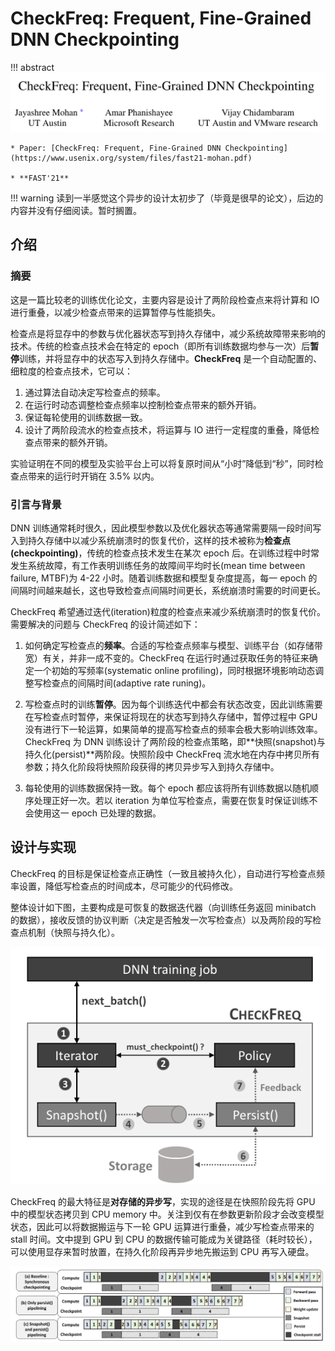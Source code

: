 # CheckFreq: Frequent, Fine-Grained DNN Checkpointing

!!! abstract
    ![](fig/author-list.png)

    * Paper: [CheckFreq: Frequent, Fine-Grained DNN Checkpointing](https://www.usenix.org/system/files/fast21-mohan.pdf)

    * **FAST'21**

!!! warning
    读到一半感觉这个异步的设计太初步了（毕竟是很早的论文），后边的内容并没有仔细阅读。暂时搁置。

## 介绍

### 摘要

这是一篇比较老的训练优化论文，主要内容是设计了两阶段检查点来将计算和 IO 进行重叠，以减少检查点带来的运算暂停与性能损失。

检查点是将显存中的参数与优化器状态写到持久存储中，减少系统故障带来影响的技术。传统的检查点技术会在特定的 epoch（即所有训练数据均参与一次）后**暂停**训练，并将显存中的状态写入到持久存储中。**CheckFreq** 是一个自动配置的、细粒度的检查点技术，它可以：

1. 通过算法自动决定写检查点的频率。
2. 在运行时动态调整检查点频率以控制检查点带来的额外开销。
3. 保证每轮使用的训练数据一致。
4. 设计了两阶段流水的检查点技术，将运算与 IO 进行一定程度的重叠，降低检查点带来的额外开销。

实验证明在不同的模型及实验平台上可以将复原时间从“小时”降低到“秒”，同时检查点带来的运行时开销在 3.5% 以内。

### 引言与背景

DNN 训练通常耗时很久，因此模型参数以及优化器状态等通常需要隔一段时间写入到持久存储中以减少系统崩溃时的恢复代价，这样的技术被称为**检查点(checkpointing)**，传统的检查点技术发生在某次 epoch 后。在训练过程中时常发生系统故障，有工作表明训练任务的故障间平均时长(mean time between failure, MTBF)为 4-22 小时。随着训练数据和模型复杂度提高，每一 epoch 的间隔时间越来越长，这也导致检查点间隔时间更长，系统崩溃时需要的时间更长。

CheckFreq 希望通过迭代(iteration)粒度的检查点来减少系统崩溃时的恢复代价。需要解决的问题与 CheckFreq 的设计简述如下：

1. 如何确定写检查点的**频率**。合适的写检查点频率与模型、训练平台（如存储带宽）有关，并非一成不变的。CheckFreq 在运行时通过获取任务的特征来确定一个初始的写频率(systematic online profiling)，同时根据环境影响动态调整写检查点的间隔时间(adaptive rate runing)。

2. 写检查点时的训练**暂停**。因为每个训练迭代中都会有状态改变，因此训练需要在写检查点时暂停，来保证将现在的状态写到持久存储中，暂停过程中 GPU 没有进行下一轮运算，如果简单的提高写检查点的频率会极大影响训练效率。CheckFreq 为 DNN 训练设计了两阶段的检查点策略，即**快照(snapshot)与持久化(persist)**两阶段。快照阶段中 CheckFreq 流水地在内存中拷贝所有参数；持久化阶段将快照阶段获得的拷贝异步写入到持久存储中。

3. 每轮使用的训练数据保持一致。每个 epoch 都应该将所有训练数据以随机顺序处理正好一次。若以 iteration 为单位写检查点，需要在恢复时保证训练不会使用这一 epoch 已处理的数据。

## 设计与实现

CheckFreq 的目标是保证检查点正确性（一致且被持久化），自动进行写检查点频率设置，降低写检查点的时间成本，尽可能少的代码修改。

整体设计如下图，主要构成是可恢复的数据迭代器（向训练任务返回 minibatch 的数据），接收反馈的协议判断（决定是否触发一次写检查点）以及两阶段的写检查点机制（快照与持久化）。

![](fig/design.png)

CheckFreq 的最大特征是**对存储的异步写**，实现的途径是在快照阶段先将 GPU 中的模型状态拷贝到 CPU memory 中。关注到仅有在参数更新阶段才会改变模型状态，因此可以将数据搬运与下一轮 GPU 运算进行重叠，减少写检查点带来的 stall 时间。文中提到 GPU 到 CPU 的数据传输可能成为关键路径（耗时较长），可以使用显存来暂时放置，在持久化阶段再异步地先搬运到 CPU 再写入硬盘。

![](fig/pipeline-graph.png)

